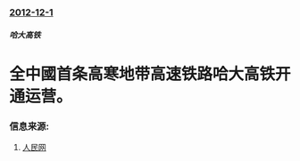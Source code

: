 ### [2012-12-1](/zh/news/2012/12/1/index.md)

##### 哈大高铁
# 全中國首条高寒地带高速铁路哈大高铁开通运营。 




### 信息来源:

1. [人民网](http://legal.people.com.cn/n/2012/1201/c188502-19761040.html)
